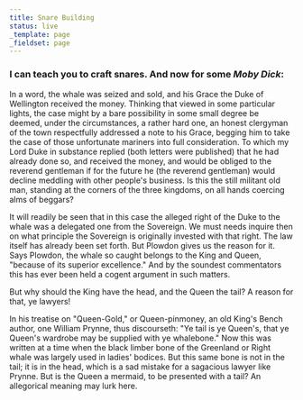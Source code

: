 ```yaml
---
title: Snare Building
status: live
_template: page
_fieldset: page
---
```

### I can teach you to craft snares. And now for some *Moby Dick*:

In a word, the whale was seized and sold, and his Grace the Duke of Wellington received the money. Thinking that viewed in some particular lights, the case might by a bare possibility in some small degree be deemed, under the circumstances, a rather hard one, an honest clergyman of the town respectfully addressed a note to his Grace, begging him to take the case of those unfortunate mariners into full consideration. To which my Lord Duke in substance replied (both letters were published) that he had already done so, and received the money, and would be obliged to the reverend gentleman if for the future he (the reverend gentleman) would decline meddling with other people's business. Is this the still militant old man, standing at the corners of the three kingdoms, on all hands coercing alms of beggars?

It will readily be seen that in this case the alleged right of the Duke to the whale was a delegated one from the Sovereign. We must needs inquire then on what principle the Sovereign is originally invested with that right. The law itself has already been set forth. But Plowdon gives us the reason for it. Says Plowdon, the whale so caught belongs to the King and Queen, "because of its superior excellence." And by the soundest commentators this has ever been held a cogent argument in such matters.

But why should the King have the head, and the Queen the tail? A reason for that, ye lawyers!

In his treatise on "Queen-Gold," or Queen-pinmoney, an old King's Bench author, one William Prynne, thus discourseth: "Ye tail is ye Queen's, that ye Queen's wardrobe may be supplied with ye whalebone." Now this was written at a time when the black limber bone of the Greenland or Right whale was largely used in ladies' bodices. But this same bone is not in the tail; it is in the head, which is a sad mistake for a sagacious lawyer like Prynne. But is the Queen a mermaid, to be presented with a tail? An allegorical meaning may lurk here.